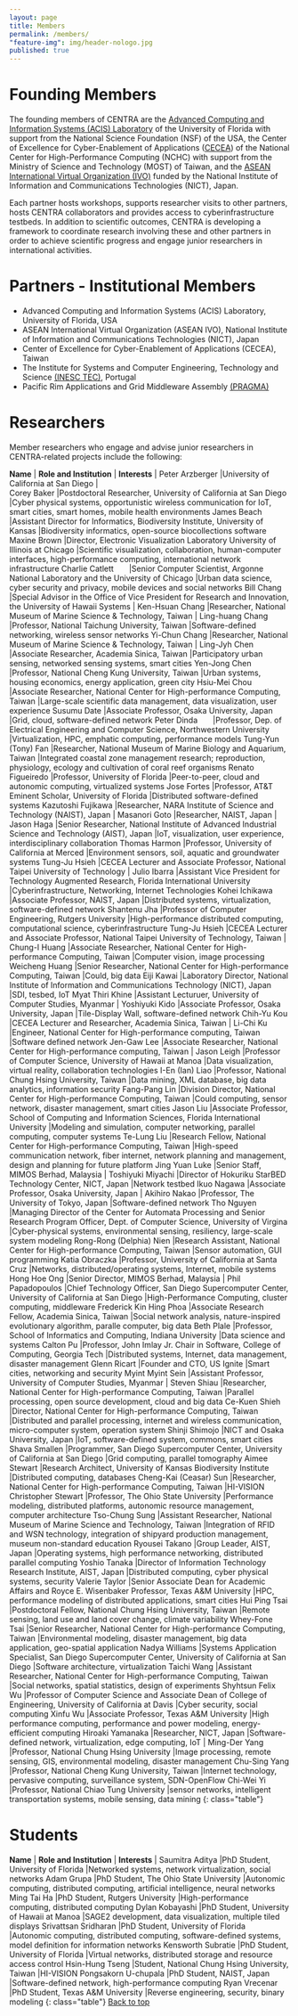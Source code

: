 ```yaml
---
layout: page
title: Members
permalink: /members/
"feature-img": img/header-nologo.jpg
published: true
---
```

<div id="founders"> </div>

# Founding Members

The founding members of CENTRA are the [Advanced Computing and Information Systems (ACIS) Laboratory](https://www.acis.ufl.edu/node) of the University of Florida with support from the National Science Foundation (NSF) of the USA, the Center of Excellence for Cyber-Enablement of Applications (<a href="http://www.cecea.tw/e_index.php" target="_blank">CECEA</a>) of the National Center for High-Performance Computing (NCHC) with support from the Ministry of Science and Technology (MOST) of Taiwan, and the [ASEAN International Virtual Organization (IVO)](https://www.nict.go.jp/en/asean_ivo/about_asean_ivo.html) funded by the National Institute of Information and Communications Technologies (NICT), Japan.

Each partner hosts workshops, supports researcher visits to other partners, hosts CENTRA collaborators and provides access to cyberinfrastructure testbeds. In addition to scientific outcomes, CENTRA is developing a framework to coordinate research involving these and other partners in order to achieve scientific progress and engage junior researchers in international activities.

<div id="partners"> </div>

# Partners - Institutional Members

*  Advanced Computing and Information Systems (ACIS) Laboratory, University of Florida, USA
*  ASEAN International Virtual Organization (ASEAN IVO), National Institute of Information and Communications Technologies (NICT), Japan
*  Center of Excellence for Cyber-Enablement of Applications (CECEA), Taiwan
*  The Institute for Systems and Computer Engineering, Technology and Science [(INESC TEC)](https://inesctec.pt/), Portugal
*  Pacific Rim Applications and Grid Middleware Assembly [(PRAGMA)](http://www.pragma-grid.net/)

<div id="researchers"> </div>

# Researchers

Member researchers who engage and advise junior researchers in CENTRA-related projects include the following:

**Name**  | **Role and Institution**  | **Interests** |
Peter Arzberger       |University of California at San Diego       |  
Corey Baker       |Postdoctoral Researcher, University of California at San Diego      |Cyber physical systems, opportunistic wireless communication for IoT, smart cities, smart homes, mobile health environments
James Beach        |Assistant Director for Informatics, Biodiversity Institute, University of Kansas       |Biodiversity informatics, open-source biocollections software
Maxine Brown       |Director, Electronic Visualization Laboratory University of Illinois at Chicago           |Scientific visualization, collaboration, human-computer interfaces, high-performance computing, international network infrastructure
Charlie Catlett        |Senior Computer Scientist, Argonne National Laboratory and the University of Chicago  |Urban data science, cyber security and privacy, mobile devices and social networks 
Bill Chang       |Special Advisor in the Office of Vice President for Research and Innovation, the University of Hawaii Systems   |
Ken-Hsuan Chang       |Researcher, National Museum of Marine Science & Technology, Taiwan    |
Ling-huang Chang       |Professor, National Taichung University, Taiwan     |Software-defined networking, wireless sensor networks
Yi-Chun Chang       |Researcher, National Museum of Marine Science & Technology, Taiwan    |
Ling-Jyh Chen       |Associate Researcher, Academia Sinica, Taiwan      |Participatory urban sensing, networked sensing systems, smart cities
Yen-Jong Chen       |Professor, National Cheng Kung University, Taiwan     |Urban systems, housing economics, energy application, green city
Hsiu-Mei Chou       |Associate Researcher, National Center for High-performance Computing, Taiwan     |Large-scale scientific data management, data visualization, user experience
Susumu Date       |Associate Professor, Osaka University, Japan       |Grid, cloud, software-defined network
Peter Dinda        |Professor, Dep. of Electrical Engineering and Computer Science, Northwestern University      |Virtualization, HPC, emphatic computing, performance models
Tung-Yun (Tony) Fan       |Researcher, National Museum of Marine Biology and Aquarium, Taiwan      |Integrated coastal zone management research; reproduction, physiology, ecology and cultivation of coral reef organisms
Renato Figueiredo   |Professor, University of Florida          |Peer-to-peer, cloud and autonomic computing, virtualized systems 
Jose Fortes        |Professor, AT&T Eminent Scholar, University of Florida          |Distributed software-defined systems
Kazutoshi Fujikawa       |Researcher, NARA Institute of Science and Technology (NAIST), Japan       |
Masanori Goto       |Researcher, NAIST, Japan       |
Jason Haga       |Senior Researcher, National Institute of Advanced Industrial Science and Technology (AIST), Japan      |IoT, visualization, user experience, interdisciplinary collaboration
Thomas Harmon      |Professor, University of California at Merced      |Environment sensors, soil, aquatic and groundwater systems
Tung-Ju Hsieh       |CECEA Lecturer and Associate Professor, National Taipei University of Technology       |
Julio Ibarra       |Assistant Vice President for Technology Augmented Research, Florida International University     |Cyberinfrastructure, Networking, Internet Technologies
Kohei Ichikawa       |Associate Professor, NAIST, Japan     |Distributed systems, virtualization, software-defined network
Shantenu Jha        |Professor of Computer Engineering, Rutgers University       |High-performance distributed computing, computational science, cyberinfrastructure
Tung-Ju Hsieh       |CECEA Lecturer and Associate Professor, National Taipei University of Technology, Taiwan     |
Chung-I Huang       |Associate Researcher, National Center for High-performance Computing, Taiwan     |Computer vision, image processing
Weicheng Huang      |Senior Researcher, National Center for High-performance Computing, Taiwan      |Could, big data
Eiji Kawai       |Laboratory Director, National Institute of Information and Communications Technology (NICT), Japan      |SDI, tesbed, IoT
Myat Thiri Khine      |Assistant Lecturuer, University of Computer Studies, Myanmar      |
Yoshiyuki Kido       |Associate Professor, Osaka University, Japan       |Tile-Display Wall, software-defined network
Chih-Yu Kou       |CECEA Lecturer and Researcher, Academia Sinica, Taiwan        |
Li-Chi Ku       |Engineer, National Center for High-performance computing, Taiwan       |Software defined network
Jen-Gaw Lee       |Associate Researcher, National Center for High-performance computing, Taiwan       |
Jason Leigh        |Professor of Computer Science, University of Hawaii at Manoa       |Data visualization, virtual reality, collaboration technologies
I-En (Ian) Liao       |Professor, National Chung Hsing University, Taiwan     |Data mining, XML database, big data analytics, information security
Fang-Pang Lin       |Division Director, National Center for High-performance Computing, Taiwan      |Could computing, sensor network, disaster management, smart cities
Jason Liu        |Associate Professor, School of Computing and Information Sciences, Florida International University |Modeling and simulation, computer networking, parallel computing, computer systems
Te-Lung Liu        |Research Fellow, National Center for High-performance Computing, Taiwan        |High-speed communication network, fiber internet, network planning and management, design and planning for future platform
Jing Yuan Luke      |Senior Staff, MIMOS Berhad, Malaysia      |
Toshiyuki Miyachi       |Director of Hokuriku StarBED Technology Center, NICT, Japan      |Network testbed
Ikuo Nagawa       |Associate Professor, Osaka University, Japan     |
Akihiro Nakao       |Professor, The University of Tokyo, Japan      |Software-defined network
Tho Nguyen        |Managing Director of the Center for Automata Processing and Senior Research Program Officer, Dept. of Computer Science, University of Virgina |Cyber-physical systems, environmental sensing, resiliency, large-scale system modeling
Rong-Rong (Delphia) Nien       |Research Assistant, National Center for High-performance Computing, Taiwan       |Sensor automation, GUI programming
Katia Obraczka     |Professor, University of California at Santa Cruz      |Networks, distributed/operating systems, Internet, mobile systems 
Hong Hoe Ong       |Senior Director, MIMOS Berhad, Malaysia     |
Phil Papadopoulos   |Chief Technology Officer, San Diego Supercomputer Center, University of California at San Diego             |High-Performance Computing, cluster computing, middleware
Frederick Kin Hing Phoa       |Associate Research Fellow, Academia Sinica, Taiwan       |Social network analysis, nature-inspired evolutionary algorithm, paralle computer, big data
Beth Plale          |Professor, School of Informatics and Computing, Indiana University                            |Data science and systems
Calton Pu     |Professor, John Imlay Jr. Chair in Software, College of Computing, Georgia Tech       |Distributed systems, Internet, data management, disaster management
Glenn Ricart        |Founder and CTO, US Ignite         |Smart cities, networking and security
Myint Myint Sein       |Assistant Professor, University of Computer Studies, Myanmar       |
Steven Shiau       |Researcher, National Center for High-performance Computing, Taiwan       |Parallel processing, open source development, cloud and big data
Ce-Kuen Shieh       |Director, National Center for High-performance Computing, Taiwan        |Distributed and parallel processing, internet and wireless communication, micro-computer system, operation system
Shinji Shimojo       |NICT and Osaka University, Japan       |IoT, software-defined system, commons, smart cities
Shava Smallen        |Programmer, San Diego Supercomputer Center, University of California at San Diego |Grid computing, parallel tomography
Aimee Stewart      |Research Architect, University of Kansas Biodiversity Institute          |Distributed computing, databases
Cheng-Kai (Ceasar) Sun       |Researcher, National Center for High-performance Computing, Taiwan       |HI-VISION
Christopher Stewart       |Professor, The Ohio State University      |Performance modeling, distributed platforms, autonomic resource management, computer architecture
Tso-Chung Sung       |Assistant Researcher, National Museum of Marine Science and Technology, Taiwan     |Integration of RFID and WSN technology, integration of shipyard production management, museum non-standard education
Ryousei Takano       |Group Leader, AIST, Japan       |Operating systems, high performance networking, distributed parallel computing
Yoshio Tanaka       |Director of Information Technology Research Institute, AIST, Japan       |Distributed computing, cyber physical systems, security
Valerie Taylor      |Senior Associate Dean for Academic Affairs and Royce E. Wisenbaker Professor, Texas A&M University |HPC, performance modeling of distributed applications, smart cities
Hui Ping Tsai       |Postdoctoral Fellow, National Chung Hsing University, Taiwan       |Remote sensing, land use and land cover change, climate variability
Whey-Fone Tsai       |Senior Researcher, National Center for High-performance Computing, Taiwan       |Environmental modeling, disaster management, big data application, geo-spatial application
Nadya Williams        |Systems Application Specialist, San Diego Supercomputer Center, University of California at San Diego     |Software architecture, virtualization
Taichi Wang       |Assistant Researcher, National Center for High-performance Computing, Taiwan      |Social networks, spatial statistics, design of experiments
Shyhtsun Felix Wu        |Professor of Computer Science and Associate Dean of College of Engineering, University of California at Davis   |Cyber security, social computing 
Xinfu Wu        |Associate Professor, Texas A&M University          |High performance computing, performance and power modeling, energy-efficient computing
Hiroaki Yamanaka      |Researcher, NICT, Japan   |Software-defined network, virtualization, edge computing, IoT       |
Ming-Der Yang       |Professor, National Chung Hsing University       |Image processing, remote sensing, GIS, environmental modeling, disaster management
Chu-Sing Yang       |Professor, National Cheng Kung University, Taiwan      |Internet technology, pervasive computing, surveillance system, SDN-OpenFlow
Chi-Wei Yi       |Professor, National Chiao Tung University       |sensor networks, intelligent transportation systems, mobile sensing, data mining
{: class="table"}

# Students

**Name**  | **Role and Institution**  | **Interests** |
Saumitra Aditya      |PhD Student, University of Florida       |Networked systems, network virtualization, social networks
Adam Grupa       |PhD Student, The Ohio State University       |Autonomic computing, distributed computing, artificial intelligence, neural networks
Ming Tai Ha        |PhD Student, Rutgers University        |High-performance computing, distributed computing
Dylan Kobayashi       |PhD Student, University of Hawaii at Manoa       |SAGE2 development, data visualization, multiple tiled displays
Srivattsan Sridharan       |PhD Student, University of Florida       |Autonomic computing, distributed computing, software-defined systems, model definition for information networks
Kensworth Subratie        |PhD Student, University of Florida        |Virtual networks, distributed storage and resource access control
Hsin-Hung Tseng       |Student, National Chung Hsing University, Taiwan       |HI-VISION
Pongsakorn U-chupala       |PhD Student, NAIST, Japan       |Software-defined network, high-performance computing
Ryan Vrecenar      |PhD Student, Texas A&M University        |Reverse engineering, security, binary modeling 
{: class="table"}
<a href="#founders">Back to top</a>
